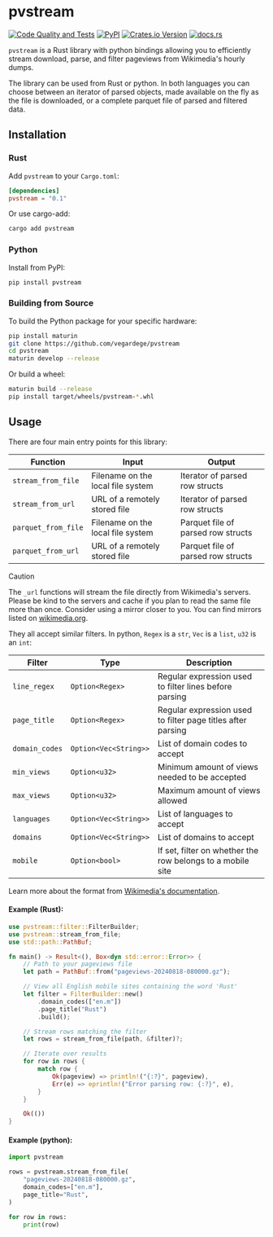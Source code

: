 # pvstream

[![Code Quality and Tests](https://github.com/vegardege/pvstream/actions/workflows/code-quality.yml/badge.svg)](https://github.com/vegardege/pvstream/actions/workflows/code-quality.yml)
[![PyPI](https://img.shields.io/pypi/v/pvstream)](https://pypi.org/project/pvstream/)
[![Crates.io Version](https://img.shields.io/crates/v/pvstream)](https://crates.io/crates/pvstream/)
[![docs.rs](https://img.shields.io/docsrs/pvstream)](https://docs.rs/pvstream)

`pvstream` is a Rust library with python bindings allowing you to efficiently
stream download, parse, and filter pageviews from Wikimedia's hourly dumps.

The library can be used from Rust or python. In both languages you can choose
between an iterator of parsed objects, made available on the fly as the file
is downloaded, or a complete parquet file of parsed and filtered data.

## Installation

### Rust

Add `pvstream` to your `Cargo.toml`:

```toml
[dependencies]
pvstream = "0.1"
```

Or use cargo-add:

```bash
cargo add pvstream
```

### Python

Install from PyPI:

```bash
pip install pvstream
```

### Building from Source

To build the Python package for your specific hardware:

```bash
pip install maturin
git clone https://github.com/vegardege/pvstream
cd pvstream
maturin develop --release
```

Or build a wheel:

```bash
maturin build --release
pip install target/wheels/pvstream-*.whl
```

## Usage

There are four main entry points for this library:

| Function            |  Input                            |  Output                            |
| ------------------- | --------------------------------- | ---------------------------------- |
| `stream_from_file`  | Filename on the local file system | Iterator of parsed row structs     |
| `stream_from_url`   | URL of a remotely stored file     | Iterator of parsed row structs     |
| `parquet_from_file` | Filename on the local file system | Parquet file of parsed row structs |
| `parquet_from_url`  | URL of a remotely stored file     | Parquet file of parsed row structs |

> [!CAUTION]
> The `_url` functions will stream the file directly from Wikimedia's servers.
> Please be kind to the servers and cache if you plan to read the same file
> more than once. Consider using a mirror closer to you. You can find
> mirrors listed on [wikimedia.org](https://dumps.wikimedia.org/mirrors.html).

They all accept similar filters. In python, `Regex` is a `str`, `Vec` is a `list`, `u32` is an `int`:

| Filter         | Type                  | Description                                                 |
| -------------- | --------------------- | ----------------------------------------------------------- |
| `line_regex`   | `Option<Regex>`       | Regular expression used to filter lines before parsing      |
| `page_title`   | `Option<Regex>`       | Regular expression used to filter page titles after parsing |
| `domain_codes` | `Option<Vec<String>>` | List of domain codes to accept                              |
| `min_views`    | `Option<u32>`         | Minimum amount of views needed to be accepted               |
| `max_views`    | `Option<u32>`         | Maximum amount of views allowed                             |
| `languages`    | `Option<Vec<String>>` | List of languages to accept                                 |
| `domains`      | `Option<Vec<String>>` | List of domains to accept                                   |
| `mobile`       | `Option<bool>`        | If set, filter on whether the row belongs to a mobile site  |

Learn more about the format from [Wikimedia's documentation](https://wikitech.wikimedia.org/wiki/Data_Platform/Data_Lake/Traffic/Pageviews).

#### Example (Rust):

```rust
use pvstream::filter::FilterBuilder;
use pvstream::stream_from_file;
use std::path::PathBuf;

fn main() -> Result<(), Box<dyn std::error::Error>> {
    // Path to your pageviews file
    let path = PathBuf::from("pageviews-20240818-080000.gz");

    // View all English mobile sites containing the word 'Rust'
    let filter = FilterBuilder::new()
        .domain_codes(["en.m"])
        .page_title("Rust")
        .build();

    // Stream rows matching the filter
    let rows = stream_from_file(path, &filter)?;

    // Iterate over results
    for row in rows {
        match row {
            Ok(pageview) => println!("{:?}", pageview),
            Err(e) => eprintln!("Error parsing row: {:?}", e),
        }
    }

    Ok(())
}
```

#### Example (python):

```python
import pvstream

rows = pvstream.stream_from_file(
    "pageviews-20240818-080000.gz",
    domain_codes=["en.m"],
    page_title="Rust",
)

for row in rows:
    print(row)
```
